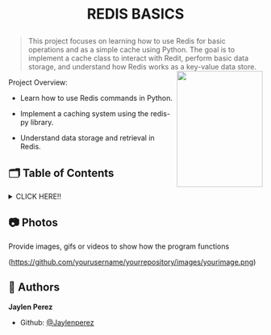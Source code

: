 # <p align="center">REDIS BASICS</p>
> This project focuses on learning how to use Redis for basic operations and as a simple cache using Python. The goal is to implement a cache class to interact with Redit, perform basic data storage, and understand how Redis works as a key-value data store.
> <img src="images/spiderman.gif" width="170" height="230" align="right"/>

Project Overview:

* Learn how to use Redis commands in Python.

* Implement a caching system using the redis-py library.

* Understand data storage and retrieval in Redis.

## :card_index_dividers: Table of Contents
<details>
        <summary>
        CLICK HERE!!
        </summary>
        :camera: <a href="#photos">Photos</a>
        <br>
        :bust_in_silhouette: <a href="#authors">Authors</a>
</details>

## :camera: <span id="photos">Photos</span>

Provide images, gifs or videos to show how the program functions

(https://github.com/yourusername/yourrepository/images/yourimage.png)

## :bust_in_silhouette: <span id="authors">Authors</span>

**Jaylen Perez**
- Github: [@Jaylenperez](https://github.com/Jaylenperez)